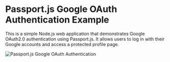 # Passport.js Google OAuth Authentication Example

This is a simple Node.js web application that demonstrates Google OAuth2.0 authentication using Passport.js. 
It allows users to log in with their Google accounts and access a protected profile page.

![Passport.js Google OAuth Authentication](https://ibb.co/f4rDVX7)

